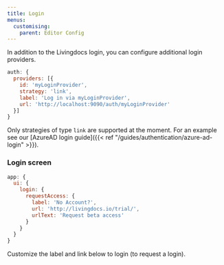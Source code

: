 ```yaml
---
title: Login
menus:
  customising:
    parent: Editor Config
---
```


In addition to the Livingdocs login, you can configure additional login providers.
```js
auth: {
  providers: [{
    id: 'myLoginProvider',
    strategy: 'link',
    label: 'Log in via myLoginProvider',
    url: 'http://localhost:9090/auth/myLoginProvider'
  }]
}
```

Only strategies of type `link` are supported at the moment. For an example see our [AzureAD login guide]({{< ref "/guides/authentication/azure-ad-login" >}}).

### Login screen

```js
app: {
  ui: {
    login: {
      requestAccess: {
        label: 'No Account?',
        url: 'http://livingdocs.io/trial/',
        urlText: 'Request beta access'
      }
    }
  }
}
```

Customize the label and link below to login (to request a login).
